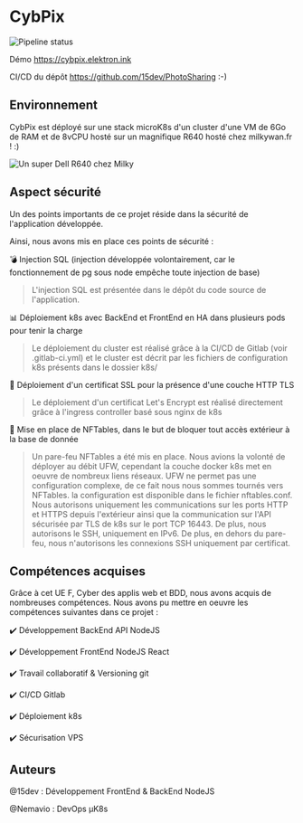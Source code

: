 # CybPix

![Pipeline status](https://git.vuillermet.bzh/imta-formation/fip3a/cybpix/badges/master/pipeline.svg)

Démo https://cybpix.elektron.ink

CI/CD du dépôt https://github.com/15dev/PhotoSharing :-)

## Environnement
CybPix est déployé sur une stack microK8s d'un cluster d'une VM de 6Go de RAM et de 8vCPU hosté sur un magnifique R640 hosté chez milkywan.fr ! :)

![Un super Dell R640 chez Milky](https://pbs.twimg.com/media/EuR4uhkXEAA2jEb?format=jpg&name=large)

## Aspect sécurité

Un des points importants de ce projet réside dans la sécurité de l'application développée.

Ainsi, nous avons mis en place ces points de sécurité :

:bomb: Injection SQL (injection développée volontairement, car le fonctionnement de pg sous node empêche toute injection de base)

> L'injection SQL est présentée dans le dépôt du code source de l'application.

:bar_chart: Déploiement k8s avec BackEnd et FrontEnd en HA dans plusieurs pods pour tenir la charge

> Le déploiement du cluster est réalisé grâce à la CI/CD de Gitlab (voir .gitlab-ci.yml) et le cluster est décrit par les fichiers de configuration k8s présents dans le dossier k8s/

:cop: Déploiement d'un certificat SSL pour la présence d'une couche HTTP TLS

> Le déploiement d'un certificat Let's Encrypt est réalisé directement grâce à l'ingress controller basé sous nginx de k8s

:traffic_light: Mise en place de NFTables, dans le but de bloquer tout accès extérieur à la base de donnée

> Un pare-feu NFTables a été mis en place. Nous avions la volonté de déployer au débit UFW, cependant la couche docker k8s met en oeuvre de nombreux liens réseaux. UFW ne permet pas une configuration complexe, de ce fait nous nous sommes tournés vers NFTables. la configuration est disponible dans le fichier nftables.conf. Nous autorisons uniquement les communications sur les ports HTTP et HTTPS depuis l'extérieur ainsi que la communication sur l'API sécurisée par TLS de k8s sur le port TCP 16443. De plus, nous autorisons le SSH, uniquement en IPv6. De plus, en dehors du pare-feu, nous n'autorisons les connexions SSH uniquement par certificat.

## Compétences acquises

Grâce à cet UE F, Cyber des applis web et BDD, nous avons acquis de nombreuses compétences.
Nous avons pu mettre en oeuvre les compétences suivantes dans ce projet :

:heavy_check_mark: Développement BackEnd API NodeJS

:heavy_check_mark: Développement FrontEnd NodeJS React

:heavy_check_mark: Travail collaboratif & Versioning git

:heavy_check_mark: CI/CD Gitlab

:heavy_check_mark: Déploiement k8s

:heavy_check_mark: Sécurisation VPS

## Auteurs

@15dev : Développement FrontEnd & BackEnd NodeJS

@Nemavio : DevOps µK8s
